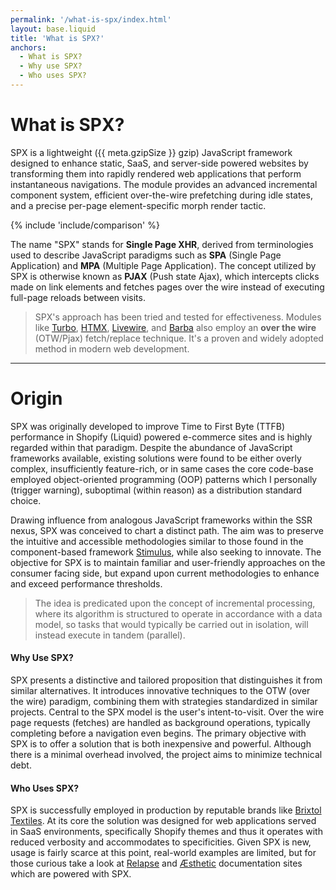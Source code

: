```yaml
---
permalink: '/what-is-spx/index.html'
layout: base.liquid
title: 'What is SPX?'
anchors:
  - What is SPX?
  - Why use SPX?
  - Who uses SPX?
---
```


# What is SPX?

SPX is a lightweight ({{ meta.gzipSize }} gzip) JavaScript framework designed to enhance static, SaaS, and server-side powered websites by transforming them into rapidly rendered web applications that perform instantaneous navigations. The module provides an advanced incremental component system, efficient over-the-wire prefetching during idle states, and a precise per-page element-specific morph render tactic.

{% include 'include/comparison' %}

The name "SPX" stands for **Single Page XHR**, derived from terminologies used to describe JavaScript paradigms such as **SPA** (Single Page Application) and **MPA** (Multiple Page Application). The concept utilized by SPX is otherwise known as **PJAX** (Push state Ajax), which intercepts clicks made on link elements and fetches pages over the wire instead of executing full-page reloads between visits.

> SPX's approach has been tried and tested for effectiveness. Modules like [Turbo](https://turbo.hotwired.dev/), [HTMX](https://htmx.org/), [Livewire](https://github.com/livewire/livewire), and [Barba](https://barba.js.org/) also employ an **over the wire** (OTW/Pjax) fetch/replace technique. It's a proven and widely adopted method in modern web development.

---

# Origin

SPX was originally developed to improve Time to First Byte (TTFB) performance in Shopify (Liquid) powered e-commerce sites and is highly regarded within that paradigm. Despite the abundance of JavaScript frameworks available, existing solutions were found to be either overly complex, insufficiently feature-rich, or in same cases the core code-base employed object-oriented programming (OOP) patterns which I personally (trigger warning), suboptimal (within reason) as a distribution standard choice.

Drawing influence from analogous JavaScript frameworks within the SSR nexus, SPX was conceived to chart a distinct path. The aim was to preserve the intuitive and accessible methodologies similar to those found in the component-based framework [Stimulus](https://stimulusjs.org/), while also seeking to innovate. The objective for SPX is to maintain familiar and user-friendly approaches on the consumer facing side, but expand upon current methodologies to enhance and exceed performance thresholds.

> The idea is predicated upon the concept of incremental processing, where its algorithm is structured to operate in accordance with a data model, so tasks that would typically be carried out in isolation, will instead execute in tandem (parallel).

#### Why Use SPX?

SPX presents a distinctive and tailored proposition that distinguishes it from similar alternatives. It introduces innovative techniques to the OTW (over the wire) paradigm, combining them with strategies standardized in similar projects. Central to the SPX model is the user's intent-to-visit. Over the wire page requests (fetches) are handled as background operations, typically completing before a navigation even begins. The primary objective with SPX is to offer a solution that is both inexpensive and powerful. Although there is a minimal overhead involved, the project aims to minimize technical debt.

#### Who Uses SPX?

SPX is successfully employed in production by reputable brands like [Brixtol Textiles](https://brixtoltextiles.com). At its core the solution was designed for web applications served in SaaS environments, specifically Shopify themes and thus it operates with reduced verbosity and accommodates to specificities. Given SPX is new, usage is fairly scarce at this point, real-world examples are limited, but for those curious take a look at [Relapse](https://panoply.github.com/relapse/) and [Æsthetic](https://aesthetic.js.org) documentation sites which are powered with SPX.
